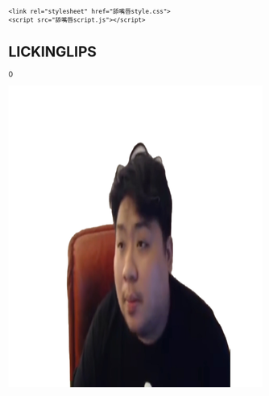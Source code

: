 



<head>
    <meta charset="UTF-8">
    <meta http-equiv="X-UA-Compatible" content="IE=edge">
    <meta name="viewport" content="width=device-width, initial-scale=1.0">
  
    <link rel="stylesheet" href="舔嘴唇style.css">
    <script src="舔嘴唇script.js"></script>
</head>
<body>
    <div class="container">
        <h1>LICKINGLIPS</h1>
        <p id="score">0</p>
        <img src="統神舔嘴唇1.png" alt="Invalid" id="統神舔嘴唇1" height="600px">
    </div>
</body>
</html>
